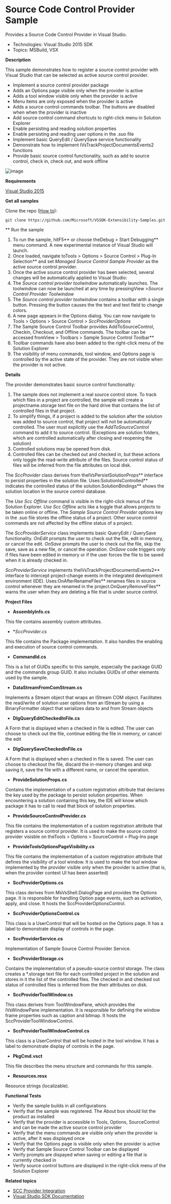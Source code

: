 
# Source Code Control Provider Sample
Provides a Source Code Control Provider in Visual Studio.


* Technologies: Visual Studio 2015 SDK
* Topics: MSBuild, VSX

**Description**

This sample demonstrates how to register a source control provider with Visual
Studio that can be selected as active source control provider.

  * Implement a source control provider package 
  * Adds an Options page visible only when the provider is active 
  * Adds a tool window visible only when the provider is active 
  * Menu items are only exposed when the provider is active 
  * Adds a source control commands toolbar. The buttons are disabled when when the provider is inactive 
  * Add source control command shortcuts to right-click menu in Solution Explorer 
  * Enable persisting and reading solution properties 
  * Enable persisting and reading user options in the .suo file 
  * Implement basic QueryEdit / QuerySave service functionality 
  * Demonstrate how to implement IVsTrackProjectDocumentsEvents2 functions 
  * Provide basic source control functionality, such as add to source control, check in, check out, and work offline 

![image](C%23/Resources/Example.SccProvider.png)

**Requirements**

[ Visual Studio 2015 ](https://www.visualstudio.com/products/visual-studio-community-vs?wt.mc_id=o~display~github~vssdk)



**Get all samples**

Clone the repo ([How to](https://git-scm.com/book/en/v2/Git-Basics-Getting-a-Git-Repository#Cloning-an-Existing-Repository)):

`git clone https://github.com/Microsoft/VSSDK-Extensibility-Samples.git`

** Run the sample

  1. To run the sample, hitF5** or choose theDebug &gt; Start Debugging** menu command. A new experimental instance of Visual Studio will launch. 
  2. Once loaded, navigate toTools &gt; Options &gt; Source Control &gt; Plug-In Selection** and set _Managed Source Control Sample Provider_ as the active source control provider. 
  3. Once the active source control provider has been selected, several changes will be automatically applied to Visual Studio: 
  4. The _Source control provider toolwindow_ automatically launches. The toolwindow can now be launched at any time by pressingView &gt;_Source Control Provider Toolwindow_
  5. The _Source control provider toolwindow_ contains a toolbar with a single button. Pressing the button causes the the text and text field to change colors. 
  6. A new page appears in the Options dialog. You can now navigate to Tools &gt; Options &gt; Source Control &gt; _SccProviderOptions_
  7. The Sample Source Control Toolbar provides AddToSourceControl, Checkin, Checkout, and Offline commands. The toolbar can be accessed fromView &gt; Toolbars &gt; Sample Source Control Toolbar**
  8. Toolbar commands have also been added to the right-click menu of the Solution Explorer 
  9. The visibility of menu commands, tool window, and Options page is controlled by the active state of the provider. They are not visible when the provider is not active. 



**Details**

The provider demonstrates basic source control functionality:

  1. The sample does not implement a real source control store. To track which files in a project are controlled, the sample will create a projectname.storage text file on the hard drive that contains the list of controlled files in that project. 
  2. To simplify things, if a project is added to the solution after the solution was added to source control, that project will not be automatically controlled. The user must explicitly use the _AddToSourceControl_ command to add it to source control. (Exceptions are solution folders, which are controlled automatically after closing and reopening the solution) 
  3. Controlled solutions may be opened from disk.
  4. Controlled files can be checked out and checked in, but these actions only toggle the read-write attribute of the files. Source control status of files will be inferred from the file attributes on local disk. 



The _SccProvider_ class derives from theIVsPersistSolutionProps** interface
to persist properties in the solution file. Uses:SolutionIsControlled**
indicates the controlled status of the solution.SolutionBindings** shows
the solution location in the source control database.

The _Use Scc Offline_ command is visible in the right-click menus of the
Solution Explorer. _Use Scc Offline_ acts like a toggle that allows projects
to be taken online or offline. The _Sample Source Control Provider_ options
key in the .suo file stores the offline status of a project. Other source
control commands are not affected by the offline status of a project.

The _SccProviderService_ class implements basic QueryEdit / QuerySave
functionality. _OnEdit_ prompts the user to check out the file, edit in
memory, or cancel the edit. _OnSave_ prompts the user to check out the file,
skip the save, save as a new file, or cancel the operation. _OnSave_ code
triggers only if files have been edited in memory or if the user forces the
file to be saved when it is already checked in.

_SccProviderService_ implements theIVsTrackProjectDocumentsEvents2**
interface to intercept project-change events in the integrated development
environment (IDE). Uses:OnAfterRenameFiles** renames files in source
control whenever they are renamed in the project.OnQueryRemoveFiles** warns
the user when they are deleting a file that is under source control.

**Project Files**

* **AssemblyInfo.cs**

This file contains assembly custom attributes.

* **SccProvider.cs*

This file contains the Package implementation. It also handles the enabling
and execution of source control commands.

* **CommandId.cs**

This is a list of GUIDs specific to this sample, especially the package GUID
and the commands group GUID. It also includes GUIDs of other elements used by
the sample.

* **DataStreamFromComStream.cs**

Implements a Stream object that wraps an IStream COM object. Facilitates the
read/write of solution user options from an IStream by using a BinaryFormatter
object that serializes data to and from Stream objects

* **DlgQueryEditCheckedInFile.cs**

A Form that is displayed when a checked in file is edited. The user can choose
to check out the file, continue editing the file in memory, or cancel the edit

* **DlgQuerySaveCheckedInFile.cs**

A Form that is displayed when a checked in file is saved. The user can choose
to checkout the file, discard the in-memory changes and skip saving it, save
the file with a different name, or cancel the operation.

* **ProvideSolutionProps.cs**

Contains the implementation of a custom registration attribute that declares
the key used by the package to persist solution properties. When encountering
a solution containing this key, the IDE will know which package it has to call
to read that block of solution properties.

* **ProvideSourceControlProvider.cs**

This file contains the implementation of a custom registration attribute that
registers a source control provider. It is used to make the source control
provider visisble on theTools &gt; Options &gt; SourceControl &gt; Plug-Ins page

* **ProvideToolsOptionsPageVisibility.cs**

This file contains the implementation of a custom registration attribute that
defines the visibility of a tool window. It is used to make the tool window
implemented by the provider visible only when the provider is active (that is,
when the provider context UI has been asserted)

* **SccProviderOptions.cs**

This class derives from MsVsShell.DialogPage and provides the Options page. It
is responsible for handling Option page events, such as activation, apply, and
close. It hosts the SccProviderOptionsControl.

* **SccProviderOptionsControl.cs**

This class is a UserControl that will be hosted on the Options page. It has a
label to demonstrate display of controls in the page.

* **SccProviderService.cs**

Implementation of Sample Source Control Provider Service.

* **SccProviderStorage.cs**

Contains the implementation of a pseudo-source control storage. The class
creates a *.storage text file for each controlled project in the solution and
stores in it the list of the controlled files. The checked in and checked out
status of controlled files is inferred from the their attributes on disk.

* **SccProviderToolWindow.cs**

This class derives from ToolWindowPane, which provides the IVsWindowPane
implementation. It is responsible for defining the window frame properties
such as caption and bitmap. It hosts the SccProviderToolWindowControl.

* **SccProviderToolWindowControl.cs**

This class is a UserControl that will be hosted in the tool window. It has a
label to demonstrate display of controls in the page.

* **PkgCmd.vsct**

This file describes the menu structure and commands for this sample.

* **Resources.resx**

Resource strings (localizable).



**Functional Tests**

  * Verify the sample builds in all configurations
  * Verify that the sample was registered. The About box should list the product as installed
  * Verify that the provider is accessible in Tools, Options, SourceControl and can be made the active source control provider 
  * Verify that the menu commands are visible only when the provider is active, after it was displayed once 
  * Verify that the Options page is visible only when the provider is active
  * Verify that Sample Source Control Toolbar can be displayed
  * Verify prompts are dispayed when saving or editing a file that is currently checked in
  * Verify source control buttons are displayed in the right-click menu of the Solution Explorer



**Related topics**

  * [ SCC Provider Integration ](https://msdn.microsoft.com/en-us/library/bb166434(v=vs.140).aspx)
  * [ Visual Studio SDK Documentation ](https://msdn.microsoft.com/en-us/library/bb166441(v=vs.140).aspx)



